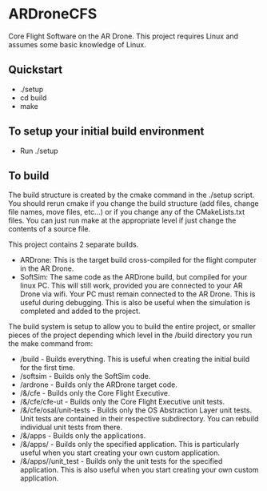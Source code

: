 # ARDroneCFS
Core Flight Software on the AR Drone.  This project requires Linux and assumes some basic knowledge of Linux.  

## Quickstart
- ./setup
- cd build
- make

## To setup your initial build environment
- Run ./setup

## To build 
The build structure is created by the cmake command in the ./setup script.  You should rerun cmake if you change the build structure (add files, change file names, move files, etc...) or if you change any of the CMakeLists.txt files.  You can just run make at the appropriate level if just change the contents of a source file.

This project contains 2 separate builds.
-  ARDrone:  This is the target build cross-compiled for the flight computer in the AR Drone.
-  SoftSim:  The same code as the ARDrone build, but compiled for your linux PC.  This will still work, provided you are connected to your AR Drone via wifi.  Your PC must remain connected to the AR Drone.  This is useful during debugging.  This is also be useful when the simulation is completed and added to the project.  

The build system is setup to allow you to build the entire project, or smaller pieces of the project depending which level in the /build directory you run the make command from:
- /build - Builds everything.  This is useful when creating the initial build for the first time.
- /softsim - Builds only the SoftSim code.
- /ardrone - Builds only the ARDrone target code.
- /&<softsim or ardrone>/cfe - Builds only the Core Flight Executive.
- /&<softsim or ardrone>/cfe/cfe-ut - Builds only the Core Flight Executive unit tests.
- /&<softsim or ardrone>/cfe/osal/unit-tests - Builds only the OS Abstraction Layer unit tests.  Unit tests are contained in their respective subdirectory.  You can rebuild individual unit tests from there.
- /&<softsim or ardrone>/apps - Builds only the applications.
- /&<softsim or ardrone>/apps/<app name> - Builds only the specified application.  This is particularly useful when you start creating your own custom application.
- /&<softsim or ardrone>/apps/<app name>/unit_test - Builds only the unit tests for the specified application.  This is also useful when you start creating your own custom application.

